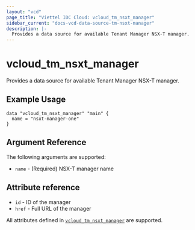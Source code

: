 ```yaml
---
layout: "vcd"
page_title: "Viettel IDC Cloud: vcloud_tm_nsxt_manager"
sidebar_current: "docs-vcd-data-source-tm-nsxt-manager"
description: |-
  Provides a data source for available Tenant Manager NSX-T manager.
---
```


# vcloud\_tm\_nsxt\_manager

Provides a data source for available Tenant Manager NSX-T manager.

## Example Usage 

```hcl
data "vcloud_tm_nsxt_manager" "main" {
  name = "nsxt-manager-one"
}
```

## Argument Reference

The following arguments are supported:

* `name` - (Required) NSX-T manager name

## Attribute reference

* `id` - ID of the manager
* `href` - Full URL of the manager

All attributes defined in
[`vcloud_tm_nsxt_manager`](/providers/viettelidc-provider/vcloud/latest/docs/resources/tm_nsxt_manager#attribute-reference)
are supported.
